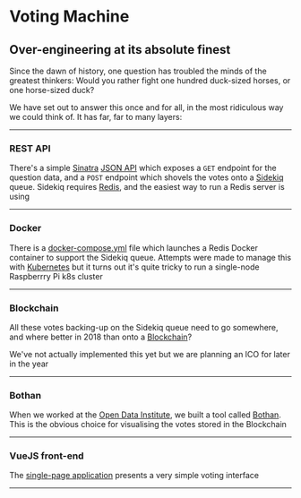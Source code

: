 # Voting Machine

## Over-engineering at its absolute finest

Since the dawn of history, one question has troubled the minds of the greatest thinkers: Would you rather fight one hundred duck-sized horses, or one horse-sized duck?

We have set out to answer this once and for all, in the most ridiculous way we could think of. It has far, far to many layers:

---

### REST API

There's a simple [Sinatra](//sinatrarb.com/) [JSON API](//github.com/hat-festival/voting-machine) which exposes a `GET` endpoint for the question data, and a `POST` endpoint which shovels the votes onto a [Sidekiq](//sidekiq.org/) queue. Sidekiq requires [Redis](//redis.io/), and the easiest way to run a Redis server is using

---

### Docker

There is a [docker-compose.yml](https://docs.docker.com/compose/) file which launches a Redis Docker container to support the Sidekiq queue. Attempts were made to manage this with [Kubernetes](//kubernetes.io) but it turns out it's quite tricky to run a single-node Raspberrry Pi k8s cluster

---

### Blockchain

All these votes backing-up on the Sidekiq queue need to go somewhere, and where better in 2018 than onto a [Blockchain](//yukimotopress.github.io/programming-blockchains-step-by-step)?

We've not actually implemented this yet but we are planning an ICO for later in the year

---

### Bothan

When we worked at the [Open Data Institute](//theodi.org), we built a tool called [Bothan](//bothan.io). This is the obvious choice for visualising the votes stored in the Blockchain

---

### VueJS front-end

The [single-page application](//github.com/hat-festival/voting-machine-vue) presents a very simple voting interface

---
